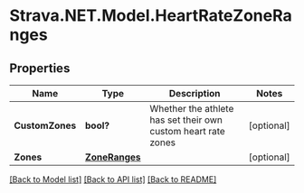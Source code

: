 # Strava.NET.Model.HeartRateZoneRanges
## Properties

Name | Type | Description | Notes
------------ | ------------- | ------------- | -------------
**CustomZones** | **bool?** | Whether the athlete has set their own custom heart rate zones | [optional] 
**Zones** | [**ZoneRanges**](ZoneRanges.md) |  | [optional] 

[[Back to Model list]](../README.md#documentation-for-models) [[Back to API list]](../README.md#documentation-for-api-endpoints) [[Back to README]](../README.md)

